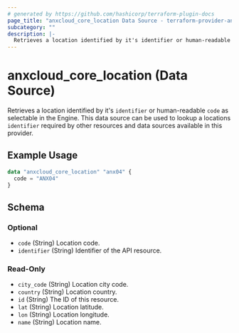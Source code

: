```yaml
---
# generated by https://github.com/hashicorp/terraform-plugin-docs
page_title: "anxcloud_core_location Data Source - terraform-provider-anxcloud"
subcategory: ""
description: |-
  Retrieves a location identified by it's identifier or human-readable code as selectable in the Engine. This data source can be used to lookup a locations identifier required by other resources and data sources available in this provider.
---
```


# anxcloud_core_location (Data Source)

Retrieves a location identified by it's `identifier` or human-readable `code` as selectable in the Engine. This data source can be used to lookup a locations `identifier` required by other resources and data sources available in this provider.

## Example Usage

```terraform
data "anxcloud_core_location" "anx04" {
  code = "ANX04"
}
```

<!-- schema generated by tfplugindocs -->
## Schema

### Optional

- `code` (String) Location code.
- `identifier` (String) Identifier of the API resource.

### Read-Only

- `city_code` (String) Location city code.
- `country` (String) Location country.
- `id` (String) The ID of this resource.
- `lat` (String) Location latitude.
- `lon` (String) Location longitude.
- `name` (String) Location name.


